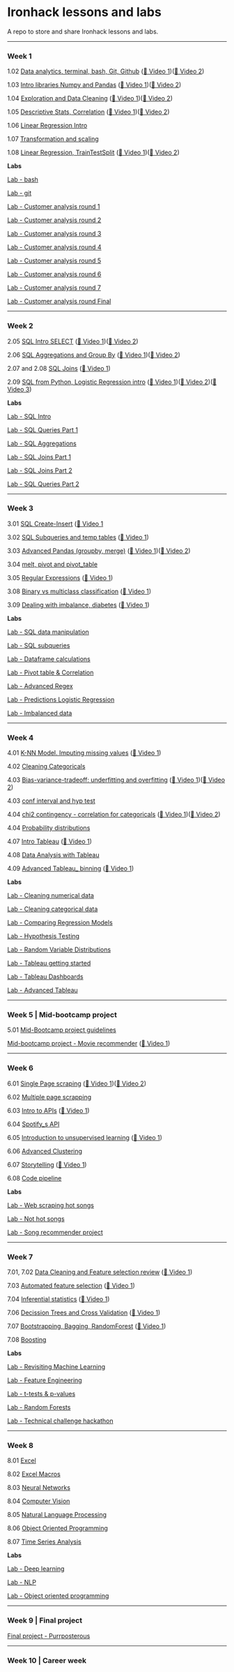 # Ironhack lessons and labs
A repo to store and share Ironhack lessons and labs.
______________________
### **Week 1** 

1.02 [Data analytics, terminal, bash, Git, Github](https://github.com/ralphmartynward/ironhack_all/tree/main/01%20Week/DAY1) ([🎥 Video 1](https://ironhack.zoom.us/rec/play/Cdc9LjzJl9gKF2U6Tx4WJLhc-FDmXdNFO0cbn_w4OPR_q0GL-2Cvun3uu1Gg-Om46UNjzms8NGZ-E8N5.v_J9XIIBJ7MaQwK9?canPlayFromShare=true&from=share_recording_detail&startTime=1679902094000&componentName=rec-play&originRequestUrl=https%3A%2F%2Fironhack.zoom.us%2Frec%2Fshare%2Fj0RaAkjMGi4oJDcYddq395MNdoNnfFGCMQU3R0E-7T0iWqRSw1CSx927fo93660O._sGavN1RFeBdwZyy%3FstartTime%3D1679902094000))([🎥 Video 2](https://ironhack.zoom.us/rec/play/HD37xJQQhLJL-WajXvA1-oShQCplbMi6auD5zUYEnM1mrnaZMlnllWBlhjrLnFNS0q7VtdssAU3ZccGP.X1aZGZ7GNg_OHZuz?canPlayFromShare=true&from=share_recording_detail&startTime=1679923979000&componentName=rec-play&originRequestUrl=https%3A%2F%2Fironhack.zoom.us%2Frec%2Fshare%2Fj0RaAkjMGi4oJDcYddq395MNdoNnfFGCMQU3R0E-7T0iWqRSw1CSx927fo93660O._sGavN1RFeBdwZyy%3FstartTime%3D1679923979000))

1.03 [Intro libraries Numpy and Pandas](https://github.com/ralphmartynward/ironhack_all/tree/main/01%20Week/1.03%20Intro%20libraries%20Numpy%20and%20Pandas) ([🎥 Video 1](https://ironhack.zoom.us/rec/play/mzliAXtxsaNnKGpNMvAyuv6YdkqY8I4_CFxNDHjEZJaPmdfIprWcpyuD1_bizQ085_UsTOM7NoXZA7Vz.W2qU3uSC4zsSNShH?canPlayFromShare=true&from=share_recording_detail&startTime=1679985211000&componentName=rec-play&originRequestUrl=https%3A%2F%2Fironhack.zoom.us%2Frec%2Fshare%2FBs-kO9kRRjF1dof_QFRPqiLLVGcgcLkLKTekIkiTDboitkxc7k6mWeVHSa3wEjGx.451tcscXEi4YDNFh%3FstartTime%3D1679985211000))([🎥 Video 2](https://ironhack.zoom.us/rec/play/CnFWgcc7eBI51hw855pQggiAVL0IZ9hHl0sRiCT_XOj3GGG_8wOPEdmLjq-U9JkmyUeEL5aZaXLbzMcn.ijJu3psEO6gavNs6?canPlayFromShare=true&from=share_recording_detail&startTime=1680013294000&componentName=rec-play&originRequestUrl=https%3A%2F%2Fironhack.zoom.us%2Frec%2Fshare%2FBs-kO9kRRjF1dof_QFRPqiLLVGcgcLkLKTekIkiTDboitkxc7k6mWeVHSa3wEjGx.451tcscXEi4YDNFh%3FstartTime%3D1680013294000))

1.04 [Exploration and Data Cleaning](https://github.com/ralphmartynward/ironhack_all/tree/main/01%20Week/1.04%20Exploration%20and%20Data%20Cleaning) ([🎥 Video 1](https://ironhack.zoom.us/rec/play/K4YCeBGmPE-LMKHIlY7JQN5ZnGi_yJuOEDQcfokUS8cIQG2puJlAl3LtvwsuOlkcy0ABV_I6gLlSSy2r.G9qtZSsbloCSdqUr?canPlayFromShare=true&from=share_recording_detail&startTime=1680072852000&componentName=rec-play&originRequestUrl=https%3A%2F%2Fironhack.zoom.us%2Frec%2Fshare%2FoHrlZzx-HjZyAaKBoWr1SFX_bjrHqtiDCDeZXVGSsxJq5ue8EJ_5pcuwh14gxvcV._ZfAbw75izQP11wk%3FstartTime%3D1680072852000))([🎥 Video 2](https://ironhack.zoom.us/rec/play/56S0iL6sH8GN5M_rCJlHsywvP3vqm7LDfw01EY0EQqXUWHvk-k4MXB0O9410pPlzVDrSORQVtvYV3dAX.1eVtYtRdSXqRMsu4?canPlayFromShare=true&from=share_recording_detail&startTime=1680100542000&componentName=rec-play&originRequestUrl=https%3A%2F%2Fironhack.zoom.us%2Frec%2Fshare%2FoHrlZzx-HjZyAaKBoWr1SFX_bjrHqtiDCDeZXVGSsxJq5ue8EJ_5pcuwh14gxvcV._ZfAbw75izQP11wk%3FstartTime%3D1680100542000))

1.05 [Descriptive Stats, Correlation](https://github.com/ralphmartynward/ironhack_all/tree/main/01%20Week/1.05%20Descriptive%20Stats%2C%20Correlation) ([🎥 Video 1](https://ironhack.zoom.us/rec/play/kSJAuNv8ZMIcu3d8zwuJO8hY0BKyQ0LsINoCmaZdwzH1eKmP5fFmWLESwwbPJoCewvt-n1shE-joOzsW.Gum3659mHREqV2M2?canPlayFromShare=true&from=share_recording_detail&startTime=1680159165000&componentName=rec-play&originRequestUrl=https%3A%2F%2Fironhack.zoom.us%2Frec%2Fshare%2F8sRcqr1CMLFVgOKcVT9ehwlKm6WgmJTAnjLMOCkLsB2jProryEbArMx7afBrETBS.Am8wc0s0vXnt5HQB%3FstartTime%3D1680159165000))([🎥 Video 2](https://ironhack.zoom.us/rec/play/UH1E4bM50TC5HruHptde5H0F-tUuB5tnKmYPO4LHBVQpYsNQm5zousGcAPKX5xfKhpFdFVt9AKAexzEj.WFArj1GAeXnrUC10?canPlayFromShare=true&from=share_recording_detail&startTime=1680185116000&componentName=rec-play&originRequestUrl=https%3A%2F%2Fironhack.zoom.us%2Frec%2Fshare%2F2QS8kqFhMzwXGYfKsQU8Wzjm0WhwIJqJhlQ1dzG3DZGEu3tGD04fHvf0Y-JIEHY.EorKOIEJv9zUwTsm%3FstartTime%3D1680185116000))

1.06 [Linear Regression Intro](https://github.com/ralphmartynward/ironhack_all/tree/main/01%20Week/1.06%20Linear%20Regression%20Intro)

1.07 [Transformation and scaling](https://github.com/ralphmartynward/ironhack_all/tree/main/01%20Week/1.07%20Transformation%20and%20scaling)

1.08 [Linear Regression, TrainTestSplit](https://github.com/ralphmartynward/ironhack_all/tree/main/01%20Week/1.08%20Linear%20Regression%2C%20TrainTestSplit) ([🎥 Video 1](https://ironhack.zoom.us/rec/share/ty1DUEPED1s8sjL7qMrhKITf7NxHPHCHR0TTHFTFyzj6luvEpr4GDRjH6amRT2Mn.XILZugdovbKTvCug?startTime=1680245401000))([🎥 Video 2](https://ironhack.zoom.us/rec/play/xPh65piJ67BME8wDNYO4P68poJmLAQ7KDQaSUVc9JFn0uj3dGZBpMAqEsoFLi71e2k5ES77Ac3Dispv6.TBagZBIwP8oA1Htg?canPlayFromShare=true&from=share_recording_detail&startTime=1680274929000&componentName=rec-play&originRequestUrl=https%3A%2F%2Fironhack.zoom.us%2Frec%2Fshare%2Fty1DUEPED1s8sjL7qMrhKITf7NxHPHCHR0TTHFTFyzj6luvEpr4GDRjH6amRT2Mn.XILZugdovbKTvCug%3FstartTime%3D1680274929000))

**Labs**

[Lab - bash](https://github.com/ralphmartynward/ironhack_01_lab-bash)

[Lab - git](https://github.com/ralphmartynward/ironralph_01_lab-git)

[Lab - Customer analysis round 1](https://github.com/ralphmartynward/ironhack_01_lab-customer-analysis-round-1)

[Lab - Customer analysis round 2](https://github.com/ralphmartynward/ironhack_01_lab-customer-analysis-round-2)

[Lab - Customer analysis round 3](https://github.com/ralphmartynward/ironhack_01_lab-customer-analysis-round-3)

[Lab - Customer analysis round 4](https://github.com/ralphmartynward/ironhack_01_lab-customer-analysis-round-4)

[Lab - Customer analysis round 5](https://github.com/ralphmartynward/ironhack_01_lab-customer-analysis-round-5)

[Lab - Customer analysis round 6](https://github.com/ralphmartynward/ironhack_01_lab-customer-analysis-round-6)

[Lab - Customer analysis round 7](https://github.com/ralphmartynward/ironhack_01_lab-customer-analysis-round-7)

[Lab - Customer analysis round Final](https://github.com/ralphmartynward/ironhack_01_lab-customer-analysis-final-round)

______________________
### **Week 2** 

2.05 [SQL Intro SELECT](https://github.com/ralphmartynward/ironhack_all/tree/main/02%20Week/DAY2) ([🎥 Video 1](https://ironhack.zoom.us/rec/play/QfCtVFi3yd_HDMoOJRgJORRXWkNvpBiRcjFgu-7t4TcS5V9gWtuZ_4svRAq1isHy10xEqtRKDdVVx7kz.W5IUgGDKuPSr6wSo?canPlayFromShare=true&from=share_recording_detail&startTime=1680591167000&componentName=rec-play&originRequestUrl=https%3A%2F%2Fironhack.zoom.us%2Frec%2Fshare%2Fpdvdx74Vwg9RiZ9iB3WlKl9-i9Wqc2vdrF0euz8fzUPlvWnCzX3DWiCk1bSzr0nW._6RRuDCOh80_dq_V%3FstartTime%3D1680591167000))([🎥 Video 2](https://ironhack.zoom.us/rec/play/2RYMidnt8MXZZRXXNNbAErNr04Kb_V3k7Q_MIPaiyuXeJC__VJum9Nw363GoWDsTQYVd4skE186o4C4N.bt70tS6uL-gqnqwl?canPlayFromShare=true&from=share_recording_detail&startTime=1680619298000&componentName=rec-play&originRequestUrl=https%3A%2F%2Fironhack.zoom.us%2Frec%2Fshare%2Fpdvdx74Vwg9RiZ9iB3WlKl9-i9Wqc2vdrF0euz8fzUPlvWnCzX3DWiCk1bSzr0nW._6RRuDCOh80_dq_V%3FstartTime%3D1680619298000))

2.06 [SQL Aggregations and Group By](https://github.com/ralphmartynward/ironhack_all/tree/main/02%20Week/2.06%20SQL%20Aggregations%20and%20Group%20By) ([🎥 Video 1](https://ironhack.zoom.us/rec/play/Xwaew7M11zLdrPj8cl-rHSRjCd3eOqWmBLwTEQTE6-tohFMeldazfvicNO9pJx5HK29x7ognG0EmDHZw.GnZWdd1JD3r7buYF?canPlayFromShare=true&from=share_recording_detail&startTime=1680504746000&componentName=rec-play&originRequestUrl=https%3A%2F%2Fironhack.zoom.us%2Frec%2Fshare%2FWJlqCE58LnOT0xRlILQVvclinnW8_7O0HK2ZdOlPhRRGs-Y_IL7F0n-AptksPlml.S9VyiVruiOOSaF8A%3FstartTime%3D1680504746000))([🎥 Video 2](https://ironhack.zoom.us/rec/play/fMKnRE5pmFHi7849A5dGYcppb45NLrSF2vg5AGKsVbTdU1sSLjivAGxjcFKpaOHIXuJkN5Q8moD3Nhsk.G042j3S_90QPU4qn?canPlayFromShare=true&from=share_recording_detail&startTime=1680533938000&componentName=rec-play&originRequestUrl=https%3A%2F%2Fironhack.zoom.us%2Frec%2Fshare%2FWJlqCE58LnOT0xRlILQVvclinnW8_7O0HK2ZdOlPhRRGs-Y_IL7F0n-AptksPlml.S9VyiVruiOOSaF8A%3FstartTime%3D1680533938000))

2.07 and 2.08 [SQL Joins](https://github.com/ralphmartynward/ironhack_all/tree/main/02%20Week/2.07%20and%202.08%20SQL%20Joins) ([🎥 Video 1](https://ironhack.zoom.us/rec/play/Idrom4teGzYUiy-uFFvmxCvQplFGjwucxbrPCWOIZAXb6YuWdy6MntK9YNZVeDcsRcDYTmJtz8x1yMET.P3BZBPAIuEhLP3pY?canPlayFromShare=true&from=share_recording_detail&startTime=1680677861000&componentName=rec-play&originRequestUrl=https%3A%2F%2Fironhack.zoom.us%2Frec%2Fshare%2FRIw-LxFVgGS4PxDFOlZirj8sdWPmvgGX-uvW8RrNw5Txgz3dtnHYg7HOs_KRVM_X.tpidvbpyWxl70yKn%3FstartTime%3D1680677861000))

2.09 [SQL from Python, Logistic Regression intro](https://github.com/ralphmartynward/ironhack_all/tree/main/02%20Week/2.09%20SQL%20from%20Python%2C%20Logistic%20Regression%20intro) ([🎥 Video 1](https://ironhack.zoom.us/rec/play/rmyNLd56AypR5FBNiOP8ddofT55iu3SIQ5djO47NoCOCOf2V28r8im5EWzKhA8k_s1Alw0mam6JqiByZ.zqSRJsRmTWZu9xXE?canPlayFromShare=true&from=share_recording_detail&startTime=1680764144000&componentName=rec-play&originRequestUrl=https%3A%2F%2Fironhack.zoom.us%2Frec%2Fshare%2FxYmBEHod7Z7tCFJLW_y0YBwkK1ELzzIdm3eqnz01Qm7IXuyk3x1-n2esRHsMpmME.rxqFg25j7JNXQjD9%3FstartTime%3D1680764144000))([🎥 Video 2](https://ironhack.zoom.us/rec/play/JKmHR29MsrrKjQgH8_iLtm6C2IeAahwWgDLKodXPPPQ_xOr--WHTOyYqnoTOhylu6KU-vSFV7q1aOIW1.UWB2sbI7k7JJbWIm?canPlayFromShare=true&from=share_recording_detail&startTime=1680850578000&componentName=rec-play&originRequestUrl=https%3A%2F%2Fironhack.zoom.us%2Frec%2Fshare%2FDIfHzzT9zPtbSopD8ti8HO_fN0hsYXVjcnXFLAV5-uMMDRAOXvUenCbBYDHhWbTP.-P7Sx7mnJdtDp00j%3FstartTime%3D1680850578000))([🎥 Video 3](https://ironhack.zoom.us/rec/play/y3fX0RQqNcqwubT2ReK8i2gFNhdw4iWgQX7pMEqMs9pMi16QtIxk6ytIJMzCG32O3KCUwW6XY_BrZ-3E.THfY38WFQefS0eha?canPlayFromShare=true&from=share_recording_detail&startTime=1680878681000&componentName=rec-play&originRequestUrl=https%3A%2F%2Fironhack.zoom.us%2Frec%2Fshare%2FDIfHzzT9zPtbSopD8ti8HO_fN0hsYXVjcnXFLAV5-uMMDRAOXvUenCbBYDHhWbTP.-P7Sx7mnJdtDp00j%3FstartTime%3D1680878681000))


**Labs**

[Lab - SQL Intro](https://github.com/ralphmartynward/ironhack_02_data_case_study_2/)

[Lab - SQL Queries Part 1](https://github.com/ralphmartynward/ironhack_02_dataV3_lesson_2.5_lab/)

[Lab - SQL Aggregations](https://github.com/ralphmartynward/ironhack_02_dataV3_Lesson_2.6_lab)

[Lab - SQL Joins Part 1](https://github.com/ralphmartynward/ironhack_02_dataV3_Lesson_2.7_lab)

[Lab - SQL Joins Part 2](https://github.com/ralphmartynward/ironhack_02_lab-sql-8)

[Lab - SQL Queries Part 2](https://github.com/ralphmartynward/ironhack_02_lab-sql-9)

______________________
### **Week 3** 

3.01 [SQL Create-Insert](https://github.com/ralphmartynward/ironhack_all/tree/main/03%20Week/3.01%20SQL%20Create-Insert) ([🎥 Video 1](https://ironhack.zoom.us/rec/play/klsglwNtkDv1sk054np6Ihr_EM5Cu5aH__87cFjpXOHLpKY_cO3SpVSKnpmkA7Ezd8njbAlu6FVxAECi.3l8cZq1dywtU_d6S?canPlayFromShare=true&from=share_recording_detail&startTime=1681109855000&componentName=rec-play&originRequestUrl=https%3A%2F%2Fironhack.zoom.us%2Frec%2Fshare%2FeWWB_-ilwJWY1MTKsCgX99Y98BB7ZlUKV5A368lnY-mlYrvwi947VhrYA2W3RXUi.DUQOcSVC1NuVl2BB%3FstartTime%3D1681109855000)

3.02 [SQL Subqueries and temp tables](https://github.com/ralphmartynward/ironhack_all/tree/main/03%20Week/3.02%20SQL%20Subqueries%20and%20temp%20tables) ([🎥 Video 1](https://ironhack.zoom.us/rec/play/-hIjei3uf8jd5ltVJVAHL_a2B3EssbJk_j4_eNEarkmsSANy5KV4ft_MNLcC6pJhMSoTqaGv4UsQbIjX.r_jx9s5AwVoa-eCa?canPlayFromShare=true&from=share_recording_detail&startTime=1681134732000&componentName=rec-play&originRequestUrl=https%3A%2F%2Fironhack.zoom.us%2Frec%2Fshare%2FeWWB_-ilwJWY1MTKsCgX99Y98BB7ZlUKV5A368lnY-mlYrvwi947VhrYA2W3RXUi.DUQOcSVC1NuVl2BB%3FstartTime%3D1681134732000))

3.03 [Advanced Pandas (groupby, merge)](https://github.com/ralphmartynward/ironhack_all/tree/main/03%20Week/3.03%20advanced%20Pandas%20(groupby%2C%20merge)) ([🎥 Video 1](https://ironhack.zoom.us/rec/play/DK3LITDTLXRPHQMIGbkPqF7dB5aJU6L2TK_Sc2ooDuBEW7tIf3lV_PzHWI321SvbEgokYsNLhU9tJpkS.PF2entPklU5MmJim?canPlayFromShare=true&from=share_recording_detail&startTime=1681196048000&componentName=rec-play&originRequestUrl=https%3A%2F%2Fironhack.zoom.us%2Frec%2Fshare%2FshOevvMgapMCteQWhq_aoHxU5ZjIwKOZR78Qixqkhmqxce7cZ9Nnzmk7N_fE8Y77.SXXNKVvsbIWHoczR%3FstartTime%3D1681196048000))([🎥 Video 2](https://ironhack.zoom.us/rec/play/m1TerDQJ7skS2hwae6qSkXwC6xyrvXHvbdKOOhjX-Arr49nixQ9D2cmtebcugLJOHxyXwIjUq6iBf805.pM8u0_avZ2Fr2CU_?canPlayFromShare=true&from=share_recording_detail&startTime=1681227068000&componentName=rec-play&originRequestUrl=https%3A%2F%2Fironhack.zoom.us%2Frec%2Fshare%2FshOevvMgapMCteQWhq_aoHxU5ZjIwKOZR78Qixqkhmqxce7cZ9Nnzmk7N_fE8Y77.SXXNKVvsbIWHoczR%3FstartTime%3D1681227068000))

3.04 [melt, pivot and pivot_table](https://github.com/ralphmartynward/ironhack_all/tree/main/03%20Week/3.04%20melt%2C%20pivot%20and%20pivot_table)

3.05 [Regular Expressions](https://github.com/ralphmartynward/ironhack_all/tree/main/03%20Week/3.05%20Regular%20Expressions) ([🎥 Video 1](https://ironhack.zoom.us/rec/play/Ws4APpzGbcg5SixNgM2nYD3VpHeXF47dqLtqYv4H2UHy77MLfU7SdN3iCOw60jvHBQdnr9vJWrceQyHn.wkm9MT0dTiJKwwd7?canPlayFromShare=true&from=share_recording_detail&startTime=1681282686000&componentName=rec-play&originRequestUrl=https%3A%2F%2Fironhack.zoom.us%2Frec%2Fshare%2Fn1RkKWhVbAuDvEusktfwMXqCsbiZItL9zMKnmJNKaKK74vusbkxIHMAWkHoJL5i5.9dROadug84YNK3qu%3FstartTime%3D1681282686000))

3.08 [Binary vs multiclass classification](https://github.com/ralphmartynward/ironhack_all/tree/main/03%20Week/DAY4) ([🎥 Video 1](https://ironhack.zoom.us/rec/share/45FwwuzClAz67G4KZ2U61acb1_qbiJfCLxLkExELyQgJDvKYTMJKohqwTAa-H9vE.z2Ioubhs-BfvDls_?startTime=1681369101000))

3.09 [Dealing with imbalance, diabetes](https://github.com/ralphmartynward/ironhack_all/tree/main/03%20Week/3.09%20Dealing%20with%20imbalance%2C%20diabetes) ([🎥 Video 1](https://ironhack.zoom.us/rec/play/T7TTfm3xGmvStUb2mgWJHAD5WGStMQdxnShmie6GlYrjHB8PN34ALPUWwmDXAAjLz_i_4skoav9ZTY5R.2SylyFouMuvbPelU?canPlayFromShare=true&from=share_recording_detail&startTime=1681455489000&componentName=rec-play&originRequestUrl=https%3A%2F%2Fironhack.zoom.us%2Frec%2Fshare%2FN11ly6WwtXyXZYsx0bSDrMFmOZWmkKRC7WHgkDYajmuUb-8tXkjSL-ljjSx2aGx8.8QXw5n5x1AgOBcp6%3FstartTime%3D1681455489000))


**Labs**

[Lab - SQL data manipulation](https://github.com/ralphmartynward/ironhack_03_lab-sql-3.01)

[Lab - SQL subqueries](https://github.com/ralphmartynward/ironhack_03_lab-sql-subqueries)

[Lab - Dataframe calculations](https://github.com/ralphmartynward/ironhack_03_lab-dataframe-calculations)

[Lab - Pivot table & Correlation](https://github.com/ralphmartynward/ironhack_03_lab-pivot-table-and-correlation)

[Lab - Advanced Regex](https://github.com/ralphmartynward/ironhack_03_lab-advanced-regex)

[Lab - Predictions Logistic Regression](https://github.com/ralphmartynward/ironhack_03_lab-predictions-logistic-regression)

[Lab - Imbalanced data](https://github.com/ralphmartynward/ironhack_03_lab-imbalanced-data)

______________________
### **Week 4** 

4.01 [K-NN Model. Imputing missing values](https://github.com/ralphmartynward/ironhack_all/tree/main/04%20Week/4.01%20K-NN%20Model.%20Imputing%20missing%20values) ([🎥 Video 1](https://ironhack.zoom.us/rec/play/Q9vIY1zxk__VcaaKhU4I9upQxqScy4lB238YZmOc-pEF5tw1GsDJ01tbpq69lVxBFWvMYsiolK8nbF_2.FQtIJ0HMh5t5_VFw?canPlayFromShare=true&from=share_recording_detail&startTime=1681714307000&componentName=rec-play&originRequestUrl=https%3A%2F%2Fironhack.zoom.us%2Frec%2Fshare%2FrT1TUUoZbLiWYeLGZ46Mh6GCI8EEz8exHpizZpaRVWR0jtUQtj2qZaiobU2M1ARC.xYTcjt1mA5pbynBL%3FstartTime%3D1681714307000))

4.02 [Cleaning Categoricals](https://github.com/ralphmartynward/ironhack_all/tree/main/04%20Week/4.02%20Cleaning%20Categoricals)


4.03 [Bias-variance-tradeoff: underfitting and overfitting](https://github.com/ralphmartynward/ironhack_all/tree/main/04%20Week/4.03%20Bias-variance-tradeoff_%20underfitting%20and%20overfitting) ([🎥 Video 1](https://ironhack.zoom.us/rec/play/LjKf70Xr_NZQJYdrrBVeGdPCyFD5sv2xd1Q2FAJcaFaAWuY7VT9nOUukM1vm0qdoySipwZrjNNboTP0.oOo2UoFjY2Iva75H?canPlayFromShare=true&from=share_recording_detail&startTime=1681801068000&componentName=rec-play&originRequestUrl=https%3A%2F%2Fironhack.zoom.us%2Frec%2Fshare%2FtA_3xQhlrmq4KkKGCZBsacxeOAL8Q7lFBHMW3NhfB_Xob5sKpPMXlQORK8aS82_C.8JREhtLjEgezQ34a%3FstartTime%3D1681801068000))([🎥 Video 2](https://ironhack.zoom.us/rec/play/HjwiNzs86tmr6nBCB3Wu2V9iqmot3QCXWa1X-PO2ATcMA-2GfyMjeiWmOcTKWNlBJ_frtISXqXKHtsr7.odj38pV9D9RAR41V?canPlayFromShare=true&from=share_recording_detail&startTime=1681831723000&componentName=rec-play&originRequestUrl=https%3A%2F%2Fironhack.zoom.us%2Frec%2Fshare%2FtA_3xQhlrmq4KkKGCZBsacxeOAL8Q7lFBHMW3NhfB_Xob5sKpPMXlQORK8aS82_C.8JREhtLjEgezQ34a%3FstartTime%3D1681831723000))

4.03 [conf interval and hyp test](https://github.com/ralphmartynward/ironhack_all/tree/main/04%20Week/4.03%20conf%20interval%20and%20hyp%20test)

4.04 [chi2 contingency - correlation for categoricals](https://github.com/ralphmartynward/ironhack_all/tree/main/04%20Week/4.04%20chi2_contingency%20-%20_correlation_%20for%20categoricals) ([🎥 Video 1](https://ironhack.zoom.us/rec/play/bF3yUbDGYIL1A42xfmpo2E-GPV4sy2HO8NJh7ZcsRCHSeWK8_EZlFTxR81kFOeuvG6FHMb8xq21eU3Zx.oWaxuS7Z_nq5Wsa5?canPlayFromShare=true&from=share_recording_detail&startTime=1681887031000&componentName=rec-play&originRequestUrl=https%3A%2F%2Fironhack.zoom.us%2Frec%2Fshare%2FT8y6miPk3RNydyvR3hsnHmr24mZJUSG0N01VtBC52b8aHHCbGHRwTwS3HohdNYEh.6Bzfn6rtFJpXuipl%3FstartTime%3D1681887031000))([🎥 Video 2](https://ironhack.zoom.us/rec/play/OtOl5nURgyOd70xN281og9y6H6b1ghJl9n6lRJLRo5-fJgwil6WjYYPBPiWDU4UHU3GHzuUJCiAt3F4T.Bc7o87XzrRbwJPRz?canPlayFromShare=true&from=share_recording_detail&startTime=1681915082000&componentName=rec-play&originRequestUrl=https%3A%2F%2Fironhack.zoom.us%2Frec%2Fshare%2FT8y6miPk3RNydyvR3hsnHmr24mZJUSG0N01VtBC52b8aHHCbGHRwTwS3HohdNYEh.6Bzfn6rtFJpXuipl%3FstartTime%3D1681915082000))

4.04 [Probability distributions](https://github.com/ralphmartynward/ironhack_all/tree/main/04%20Week/4.04%20probability%20distributions) 

4.07 [Intro Tableau](https://github.com/ralphmartynward/ironhack_all/tree/main/04%20Week/4.07%20Intro%20Tableau) ([🎥 Video 1](https://ironhack.zoom.us/rec/play/Qbo4q3q93HxPL6OOgP5y6rFz6Sd38NTP6h8VVgYR27KQIsmXRXU2N6BEKch6g5jbXnmfENP6voMvooEX.BdyVGiGj6vczCf5_?canPlayFromShare=true&from=share_recording_detail&startTime=1681973942000&componentName=rec-play&originRequestUrl=https%3A%2F%2Fironhack.zoom.us%2Frec%2Fshare%2FbwbdmxQTpvAGXYKJeuOQLQgg_YQh3XYxMZ-mjmbPPcstNuDNinlvQ11e4RxwUA93.BQfYDa82XF8Q4ucO%3FstartTime%3D1681973942000))

4.08 [Data Analysis with Tableau](https://github.com/ralphmartynward/ironhack_all/tree/main/04%20Week/4.08%20Data%20Analysis%20with%20Tableau) 

4.09 [Advanced Tableau_ binning](https://github.com/ralphmartynward/ironhack_all/tree/main/04%20Week/4.09%20Advanced%20Tableau_%20binning) ([🎥 Video 1](https://ironhack.zoom.us/rec/share/86T-9Pr8zdoInGb5Z3mquE3gxG13IdODa46HssltLpj1fdiIUsB59nieu_3ArHvi.vcJ8M9y7p5tB8ZdJ?startTime=1682665096000))


**Labs**

[Lab - Cleaning numerical data](https://github.com/ralphmartynward/ironhack_04_lab-cleaning-numerical-data)

[Lab - Cleaning categorical data](https://github.com/ralphmartynward/ironhack_04_lab-cleaning-categorical-data)

[Lab - Comparing Regression Models](https://github.com/ralphmartynward/ironhack_04_lab-comparing-regression-models)

[Lab - Hypothesis Testing](https://github.com/ralphmartynward/ironhack_04_lab-Hypothesis-Testing)

[Lab - Random Variable Distributions](https://github.com/ralphmartynward/ironhack_04_lab-random-variable-distributions)

[Lab - Tableau getting started](https://github.com/ralphmartynward/ironhack_04_lab-getting-started-with-tableau)

[Lab - Tableau Dashboards](https://github.com/ralphmartynward/ironhack_04_lab-dashboards-with-tableau)

[Lab - Advanced Tableau](https://github.com/ralphmartynward/ironhack_04_lab-advanced-tableau-visualization)

______________________
### **Week 5** | Mid-bootcamp project

5.01 [Mid-Bootcamp project guidelines](https://github.com/ralphmartynward/ironhack_all/tree/main/04%20Week/4.10%20Mid-Bootcamp%20project%20guidelines)

[Mid-bootcamp project - Movie recommender](https://github.com/ralphmartynward/ironhack_05_mid-bootcamp-project) ([🎥 Video 1](https://ironhack.zoom.us/rec/play/i6aGyG4bL3Q4w4gMy2n1A0KU0W6GMETaUPWCbVnnSMY8ffMq7aOWysW5ls9sa6HjwvUns20RNlaHM7jW.N-yzaMgrIznc9bFD?canPlayFromShare=true&from=share_recording_detail&startTime=1682665096000&componentName=rec-play&originRequestUrl=https%3A%2F%2Fironhack.zoom.us%2Frec%2Fshare%2F86T-9Pr8zdoInGb5Z3mquE3gxG13IdODa46HssltLpj1fdiIUsB59nieu_3ArHvi.vcJ8M9y7p5tB8ZdJ%3FstartTime%3D1682665096000))

______________________
### **Week 6** 

6.01 [Single Page scraping](https://github.com/ralphmartynward/ironhack_all/tree/main/06%20Week/6.01%20Single%20Page%20scraping) ([🎥 Video 1](https://ironhack.zoom.us/rec/play/r2-EH7TGX6SxbnOO_ShoA7P86lj1-6WzsWFuMD7tyj8_UE8M3TtWQ_pjzn9JMJl9uXcMNihmIEHfLt5p._bHENeAd-L3ViZ1_?canPlayFromShare=true&from=share_recording_detail&startTime=1682924304000&componentName=rec-play&originRequestUrl=https%3A%2F%2Fironhack.zoom.us%2Frec%2Fshare%2F3beHdfAoJ_YNBvwRnLitynxrISZRPh20r2hb6RJbtx5Za3FoB3CxSsXA7U6DB9af.XLorwkc5Y1cvbm61%3FstartTime%3D1682924304000))([🎥 Video 2](https://ironhack.zoom.us/rec/play/avX9_XXn1vgDNniOp4CV350ESa-SrTx7vZY3n9357osx1ljMB2pXD8klZkKXgldOwFByknks0rlslhgC.IVlncQXacuML8McF?canPlayFromShare=true&from=share_recording_detail&startTime=1682954106000&componentName=rec-play&originRequestUrl=https%3A%2F%2Fironhack.zoom.us%2Frec%2Fshare%2F3beHdfAoJ_YNBvwRnLitynxrISZRPh20r2hb6RJbtx5Za3FoB3CxSsXA7U6DB9af.XLorwkc5Y1cvbm61%3FstartTime%3D1682954106000))

6.02 [Multiple page scrapping](https://github.com/ralphmartynward/ironhack_all/tree/main/06%20Week/6.02%20Multiple%20page%20scrapping)

6.03 [Intro to APIs](https://github.com/ralphmartynward/ironhack_all/tree/main/06%20Week/6.03%20Intro%20to%20APIs) ([🎥 Video 1](https://ironhack.zoom.us/rec/play/sUxBgXQfUVfO7j1IV2wAH4gDB7oXKC-ulsmdXSNUBVB4doFMs0jhxgDUcYm90de80syQmDgiAyHOaBcT.vKcpGPtH0lrerJIw?canPlayFromShare=true&from=share_recording_detail&startTime=1683010615000&componentName=rec-play&originRequestUrl=https%3A%2F%2Fironhack.zoom.us%2Frec%2Fshare%2F8mT0sZBYsxWIe0eeAoGEPLE1QPUO2d3LaDB3YKaoY9UwqbwWnZMAl7mhX9Gezzj3.XV47Cue2nb9jpU_Y%3FstartTime%3D1683010615000))

6.04 [Spotify_s API](https://github.com/ralphmartynward/ironhack_all/tree/main/06%20Week/6.04%20Spotify_s%20API)

6.05 [Introduction to unsupervised learning](https://github.com/ralphmartynward/ironhack_all/tree/main/06%20Week/6.05%20Introduction%20to%20unsupervised%20learning) ([🎥 Video 1](https://ironhack.zoom.us/rec/share/bqPNuO6U2-jxkV_mChH8Uu52-hvVTVFes5ty_SqdXiCnt-pOjrpKBZWffpGc6RZI.AqGrzfWDpmIdKxeQ?startTime=1683096995000))

6.06 [Advanced Clustering](https://github.com/ralphmartynward/ironhack_all/tree/main/06%20Week/6.06%20Advanced%20Clustering)

6.07 [Storytelling](https://github.com/ralphmartynward/ironhack_all/tree/main/06%20Week/6.07%20Storytelling) ([🎥 Video 1](https://ironhack.zoom.us/rec/share/Cn51sf2nFf5D3cx_GZPa609PG0mQ_wWPV9VNPT9p5kmlOM42-b5P6HhFV-mNR0UB.FQ8FJWGClmkv0OmI?startTime=1683269984000))

6.08 [Code pipeline](https://github.com/ralphmartynward/ironhack_all/tree/main/06%20Week/6.08%20Code%20pipeline)


**Labs**

[Lab - Web scraping hot songs](https://github.com/ralphmartynward/ironhack_06_lab-web-scraping-single-page)

[Lab - Not hot songs](https://github.com/ralphmartynward/ironhack_06_lab-not-hot-songs)

[Lab - Song recommender project](https://github.com/ralphmartynward/ironhack_06_song-recommender)

______________________
### **Week 7** 

7.01, 7.02 [Data Cleaning and Feature selection review](https://github.com/ralphmartynward/ironhack_all/tree/main/07%20Week/7.01%2C%207.02%20Data%20Cleaning%20and%20Feature%20selection%20review) ([🎥 Video 1](https://ironhack.zoom.us/rec/share/R3CzK2-oAfgwh5XFgNPWLdKBPo7jXuZ0kyIAivlKbrWqeUY_uEaxn7RnkZoPtoB3.EL1zY_1WNtL4J0IH?startTime=1683529171000))

7.03 [Automated feature selection](https://github.com/ralphmartynward/ironhack_all/tree/main/07%20Week/7.03%20automated%20feature%20selection) ([🎥 Video 1](https://ironhack.zoom.us/rec/play/tCSynbOvazBtn4kUiuiNAVDMLzACZXOL959Iv4XkVMF5AM8yG8KdQ7XbKl7E1cQZLCSL0FW1lyIGqec.GvuZ9vPOfnApqrwr?canPlayFromShare=true&from=share_recording_detail&startTime=1676965467000&componentName=rec-play&originRequestUrl=https%3A%2F%2Fironhack.zoom.us%2Frec%2Fshare%2FnrGjSAqWpT9Evo6ugHG8G-OOSV8HWm1EHxEF7WxBnUsgifpda18ZSk65EWdLGHPc.7KU0X108RcVtzVdm%3FstartTime%3D1676965467000))

7.04 [Inferential statistics](https://github.com/ralphmartynward/ironhack_all/tree/main/07%20Week/7.04%20inferential%20statistics) ([🎥 Video 1](https://ironhack.zoom.us/rec/share/CQ3wos9jKpbWZRnhA_vUOlYIKqKFI7w1CoCz15J9VgEU5FWoz7C7KBs9InWzlARp.wGrvLNJTFwct5voA?startTime=1683701844000))

7.06 [Decission Trees and Cross Validation](https://github.com/ralphmartynward/ironhack_all/tree/main/07%20Week/7.06%20Decission%20Trees%20and%20Cross%20Validation) ([🎥 Video 1](https://ironhack.zoom.us/rec/play/bWphB2qMUhpgwsVvNWKAyzjOrA6Nt8gSVwYdsunNzWIyok1GW2uzAwhH65TAXtKRGUpdwIw3q-ARQo2L.7ENy5WQJvq11J1hA?canPlayFromShare=true&from=share_recording_detail&startTime=1683787704000&componentName=rec-play&originRequestUrl=https%3A%2F%2Fironhack.zoom.us%2Frec%2Fshare%2F_5ZsZDM-huCeYEMWg0WfUG5RLN_Gqy4j1ZAbt1iSz-nnJ5uxH2kawXMr4jDGWVc.notlPS4Tv8HUe75r%3FstartTime%3D1683787704000))

7.07 [Bootstrapping, Bagging, RandomForest](https://github.com/ralphmartynward/ironhack_all/tree/main/07%20Week/7.07%20Bootstrapping%2C%20bagging%2C%20RandomForest) ([🎥 Video 1](https://ironhack.zoom.us/rec/play/vWcEsvUe65XRbmiAARddRok2ThfrIWrzx2pC2nz5ahNy2fnNN-N7-Vnnlw8Dx8HLfpdgto1Ajgn_uLHs.mPpDovXqL9v52fmx?canPlayFromShare=true&from=share_recording_detail&startTime=1683874626000&componentName=rec-play&originRequestUrl=https%3A%2F%2Fironhack.zoom.us%2Frec%2Fshare%2FMdBh2qNe8JhPhNkbQXYHiC6-5tIElEnpdLkKCSvQZ497LFBRBDnrwHaDJSEzPrLj.AcoxxwK0nMUBSeOq%3FstartTime%3D1683874626000))

7.08 [Boosting](https://github.com/ralphmartynward/ironhack_all/tree/main/07%20Week/7.08%20Boosting) 


**Labs**

[Lab - Revisiting Machine Learning](https://github.com/ralphmartynward/ironhack_07_lab-revisiting-machine-learning)

[Lab - Feature Engineering](https://github.com/ralphmartynward/ironhack_07_lab-feature-engineering)

[Lab - t-tests & p-values](https://github.com/ralphmartynward/ironhack_07_lab-t-tests-p-values)

[Lab - Random Forests](https://github.com/ralphmartynward/ironhack_07_lab-random-forests)

[Lab - Technical challenge hackathon](https://github.com/ralphmartynward/ironhack_07_technical_challenge_DA)

______________________
### **Week 8** 

8.01 [Excel](https://github.com/ralphmartynward/ironhack_all/tree/main/08%20Week/8.01%20Excel)

8.02 [Excel Macros](https://github.com/ralphmartynward/ironhack_all/tree/main/08%20Week/8.02%20Excel%20Macros)

8.03 [Neural Networks](https://github.com/ralphmartynward/ironhack_all/tree/main/08%20Week/8.03%20Neural%20Networks)

8.04 [Computer Vision](https://github.com/ralphmartynward/ironhack_all/tree/main/08%20Week/8.04%20Computer%20Vision)

8.05 [Natural Language Processing](https://github.com/ralphmartynward/ironhack_all/tree/main/08%20Week/8.05%20Natural%20Language%20Processing)

8.06 [Object Oriented Programming](https://github.com/ralphmartynward/ironhack_all/tree/main/08%20Week/8.06%20Object%20Oriented%20Programming)

8.07 [Time Series Analysis](https://github.com/ralphmartynward/ironhack_all/tree/main/08%20Week/8.07%20Time%20Series%20Analysis)

**Labs**

[Lab - Deep learning](https://github.com/ralphmartynward/ironhack_08_lab-deep-learning)

[Lab - NLP](https://github.com/ralphmartynward/ironhack_08_lab-nlp)

[Lab - Object oriented programming](https://github.com/ralphmartynward/ironhack_08_lab-Object-Oriented-Programming)

______________________
### **Week 9** | Final project

[Final project - Purrposterous](https://github.com/ralphmartynward/ironhack_09_final-project)

______________________
### **Week 10** | Career week
